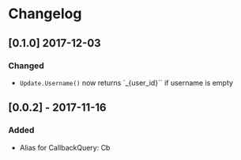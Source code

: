 # Changelog

## [0.1.0] 2017-12-03
### Changed
- `Update.Username()` now returns `_{user_id}`` if username is empty

## [0.0.2] - 2017-11-16
### Added
- Alias for CallbackQuery: Cb
